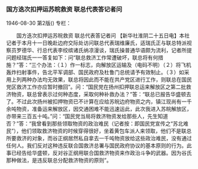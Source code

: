 ### 国方迭次扣押运苏皖救资  联总代表答记者问

1946-08-30
第2版()
专栏：

　　国方迭次扣押运苏皖救资
    联总代表答记者问
    【新华社淮阴二十五日电】本社记者于本月十一日晚赴边府交际处访问联总代表瑞维廉氏，适瑞氏正与联总特派视察员罗德华、行总代表李绞缤诸氏纳凉漫谈，瑞氏操普通华语颇为流利，记者所提问题经瑞氏一一答复如下：问“联总救济工作常遭破坏，联总将有何措施？”答：“三个办法：（１）作一标志，向解放区运输及（电码不明）（２）将飞机轰炸扫射事件，告北平军调部、国民政府及杜鲁门总统请予有效制止。（３）如采用上列两种办法均无效果，联总将因此而不能在共产党区进行工作，则联总在国民党区救济工作亦应暂时撤回”。问：“国民党在扬州扣押联总运来解放区之第二批救济物资，联总曾表示过何种态度，采取何种补救办法？”答：“联总已报告华盛顿去了。不过此次扬州被扣押物资已不计算在应给苏皖边府物资之内，镇江现尚有一千余吨物资，准备运来解放区，因交通困难不能迅速运此，此次我进入苏皖解放区，亦带来三百五十吨。”问：“国民党当局将救济物资发给那些人，先生知道否？”答：“我曾看到那些领取物资的政治难民（记者按：即国民党宣传之“苏北难民”），他们领取救济物资的时候穿得很好，坐着黄包车派人来领取，他们不是联总所要救济的对象，而谷正纲居然私自拿去一千吨物资放给这些政治难民，没有通过任何人。我们反对这种违反联合国救济总署与国民政府协议的基本原则的行为。此事已经告给华盛顿，反对谷正纲用联合国救济物资来作政治斗争的武器。因为谷氏那种做法，是违反联总分配救济物资的原则”。
